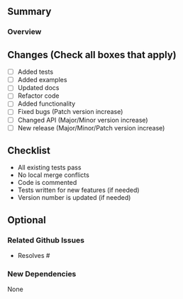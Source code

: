 ## Summary
### Overview
<!-- Provide an overview of what this commit did and why it was necessary-->

## Changes (Check all boxes that apply)
- [ ] Added tests
- [ ] Added examples
- [ ] Updated docs
- [ ] Refactor code
- [ ] Added functionality
- [ ] Fixed bugs (Patch version increase)
- [ ] Changed API (Major/Minor version increase)
- [ ] New release (Major/Minor/Patch version increase)

## Checklist
<!-- Make sure PR will have minimal conflicts -->
- All existing tests pass
- No local merge conflicts
- Code is commented
- Tests written for new features (if needed)
- Version number is updated (if needed)

<!-- OPTIONAL: -->
## Optional
### Related Github Issues

- Resolves # 

### New Dependencies

None
